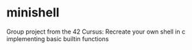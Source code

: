 # minishell

Group project from the 42 Cursus: Recreate your own shell in c implementing basic builtin functions


